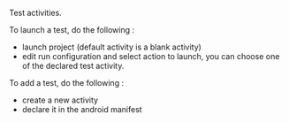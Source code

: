 Test activities.

To launch a test, do the following :

* launch project (default activity is a blank activity)
* edit run configuration and select action to launch, you can
  choose one of the declared test activity.
  
To add a test, do the following :

* create a new activity
* declare it in the android manifest